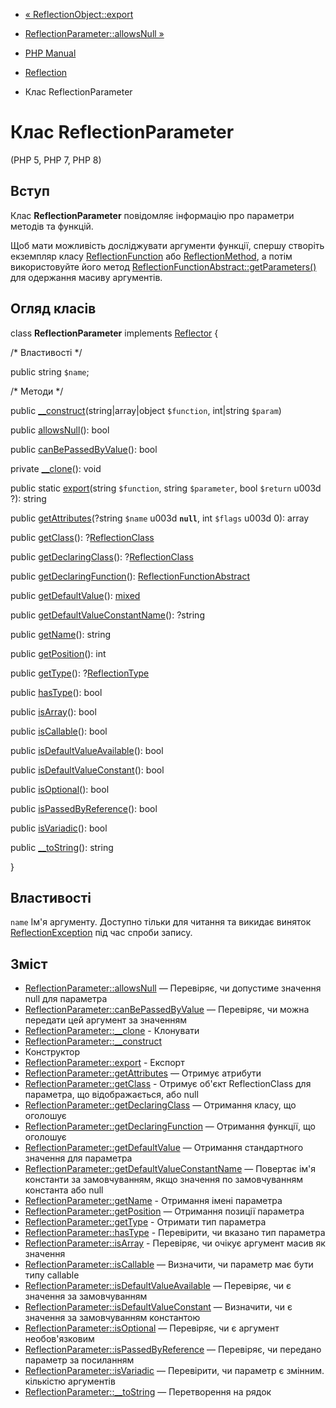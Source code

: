 - [« ReflectionObject::export](reflectionobject.export.md)
- [ReflectionParameter::allowsNull
»](reflectionparameter.allowsnull.md)

- [PHP Manual](index.md)
- [Reflection](book.reflection.md)
- Клас ReflectionParameter

# Клас ReflectionParameter

(PHP 5, PHP 7, PHP 8)

## Вступ

Клас **ReflectionParameter** повідомляє інформацію про параметри методів та
функцій.

Щоб мати можливість досліджувати аргументи функції, спершу створіть
екземпляр класу [ReflectionFunction](class.reflectionfunction.md)
або [ReflectionMethod](class.reflectionmethod.md), а потім
використовуйте його метод
[ReflectionFunctionAbstract::getParameters()](reflectionfunctionabstract.getparameters.md)
для одержання масиву аргументів.

## Огляд класів

class **ReflectionParameter** implements
[Reflector](class.reflector.md) {

/\* Властивості \*/

public string `$name`;

/\* Методи \*/

public
[\_\_construct](reflectionparameter.construct.md)(string\|array\|object
`$function`, int\|string `$param`)

public [allowsNull](reflectionparameter.allowsnull.md)(): bool

public
[canBePassedByValue](reflectionparameter.canbepassedbyvalue.md)():
bool

private [\_\_clone](reflectionparameter.clone.md)(): void

public static [export](reflectionparameter.export.md)(string
`$function`, string `$parameter`, bool `$return` u003d ?): string

public [getAttributes](reflectionparameter.getattributes.md)(?string
`$name` u003d **`null`**, int `$flags` u003d 0): array

public [getClass](reflectionparameter.getclass.md)():
?[ReflectionClass](class.reflectionclass.md)

public
[getDeclaringClass](reflectionparameter.getdeclaringclass.md)():
?[ReflectionClass](class.reflectionclass.md)

public
[getDeclaringFunction](reflectionparameter.getdeclaringfunction.md)():
[ReflectionFunctionAbstract](class.reflectionfunctionabstract.md)

public [getDefaultValue](reflectionparameter.getdefaultvalue.md)():
[mixed](language.types.declarations.md#language.types.declarations.mixed)

public
[getDefaultValueConstantName](reflectionparameter.getdefaultvalueconstantname.md)():
?string

public [getName](reflectionparameter.getname.md)(): string

public [getPosition](reflectionparameter.getposition.md)(): int

public [getType](reflectionparameter.gettype.md)():
?[ReflectionType](class.reflectiontype.md)

public [hasType](reflectionparameter.hastype.md)(): bool

public [isArray](reflectionparameter.isarray.md)(): bool

public [isCallable](reflectionparameter.iscallable.md)(): bool

public
[isDefaultValueAvailable](reflectionparameter.isdefaultvalueavailable.md)():
bool

public
[isDefaultValueConstant](reflectionparameter.isdefaultvalueconstant.md)():
bool

public [isOptional](reflectionparameter.isoptional.md)(): bool

public
[isPassedByReference](reflectionparameter.ispassedbyreference.md)():
bool

public [isVariadic](reflectionparameter.isvariadic.md)(): bool

public [\_\_toString](reflectionparameter.tostring.md)(): string

}

## Властивості

`name`
Ім'я аргументу. Доступно тільки для читання та викидає виняток
[ReflectionException](class.reflectionexception.md) під час спроби
запису.

## Зміст

- [ReflectionParameter::allowsNull](reflectionparameter.allowsnull.md)
— Перевіряє, чи допустиме значення null для параметра
- [ReflectionParameter::canBePassedByValue](reflectionparameter.canbepassedbyvalue.md)
— Перевіряє, чи можна передати цей аргумент за значенням
- [ReflectionParameter::\_\_clone](reflectionparameter.clone.md) -
Клонувати
- [ReflectionParameter::\_\_construct](reflectionparameter.construct.md)
- Конструктор
- [ReflectionParameter::export](reflectionparameter.export.md) -
Експорт
- [ReflectionParameter::getAttributes](reflectionparameter.getattributes.md)
— Отримує атрибути
- [ReflectionParameter::getClass](reflectionparameter.getclass.md) -
Отримує об'єкт ReflectionClass для параметра, що відображається, або null
- [ReflectionParameter::getDeclaringClass](reflectionparameter.getdeclaringclass.md)
— Отримання класу, що оголошує
- [ReflectionParameter::getDeclaringFunction](reflectionparameter.getdeclaringfunction.md)
— Отримання функції, що оголошує
- [ReflectionParameter::getDefaultValue](reflectionparameter.getdefaultvalue.md)
— Отримання стандартного значення для параметра
- [ReflectionParameter::getDefaultValueConstantName](reflectionparameter.getdefaultvalueconstantname.md)
— Повертає ім'я константи за замовчуванням, якщо значення по
замовчуванням константа або null
- [ReflectionParameter::getName](reflectionparameter.getname.md) -
Отримання імені параметра
- [ReflectionParameter::getPosition](reflectionparameter.getposition.md)
— Отримання позиції параметра
- [ReflectionParameter::getType](reflectionparameter.gettype.md) -
Отримати тип параметра
- [ReflectionParameter::hasType](reflectionparameter.hastype.md) -
Перевірити, чи вказано тип параметра
- [ReflectionParameter::isArray](reflectionparameter.isarray.md) -
Перевіряє, чи очікує аргумент масив як значення
- [ReflectionParameter::isCallable](reflectionparameter.iscallable.md)
— Визначити, чи параметр має бути типу callable
- [ReflectionParameter::isDefaultValueAvailable](reflectionparameter.isdefaultvalueavailable.md)
— Перевіряє, чи є значення за замовчуванням
- [ReflectionParameter::isDefaultValueConstant](reflectionparameter.isdefaultvalueconstant.md)
— Визначити, чи є значення за замовчуванням константою
- [ReflectionParameter::isOptional](reflectionparameter.isoptional.md)
— Перевіряє, чи є аргумент необов'язковим
- [ReflectionParameter::isPassedByReference](reflectionparameter.ispassedbyreference.md)
— Перевіряє, чи передано параметр за посиланням
- [ReflectionParameter::isVariadic](reflectionparameter.isvariadic.md)
— Перевірити, чи параметр є змінним.
кількістю аргументів
- [ReflectionParameter::\_\_toString](reflectionparameter.tostring.md)
— Перетворення на рядок
